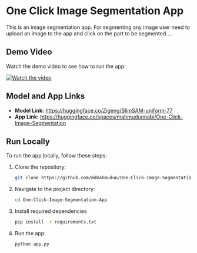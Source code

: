 # One Click Image Segmentation App

This is an image segmentation app. For segmenting any image user need to upload an image to the app and click on the part to be segmented....

## Demo Video

Watch the demo video to see how to run the app:

[![Watch the video](https://img.youtube.com/vi/B0xxtSzatSY/maxresdefault.jpg)](https://www.youtube.com/watch?v=B0xxtSzatSY)


## Model and App Links

- **Model Link:** https://huggingface.co/Zigeng/SlimSAM-uniform-77
- **App Link:** https://huggingface.co/spaces/mahmudunnabi/One-Click-Image-Segmentation


## Run Locally

To run the app locally, follow these steps:

1. Clone the repository:

   ```bash
   git clone https://github.com/mdmahmudun/One-Click-Image-Segmentation-App.git

2. Navigate to the project directory:

    ```bash
    cd One-Click-Image-Segmentation-App

3. Install required dependencies
    ```bash
    pip install -r requirements.txt

4. Run the app:
    ```bash
    python app.py

